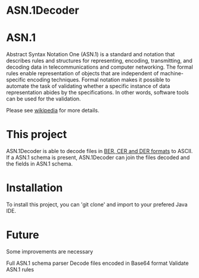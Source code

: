# ASN.1Decoder

# ASN.1

Abstract Syntax Notation One (ASN.1) is a standard and notation that describes rules and structures for representing, encoding, transmitting, and decoding data in telecommunications and computer networking. The formal rules enable representation of objects that are independent of machine-specific encoding techniques. Formal notation makes it possible to automate the task of validating whether a specific instance of data representation abides by the specifications. In other words, software tools can be used for the validation.

Please see [wikipedia](https://en.wikipedia.org/wiki/Abstract_Syntax_Notation_One) for more details.


# This project

ASN.1Decoder is able to decode files in [BER, CER and DER formats](https://en.wikipedia.org/wiki/X.690) to ASCII. If a ASN.1 schema is present, ASN.1Decoder can join the files decoded and the fields in ASN.1 schema.


# Installation

To install this project, you can 'git clone' and import to your prefered Java IDE.


# Future

Some improvements are necessary

Full ASN.1 schema parser
Decode files encoded in Base64 format
Validate ASN.1 rules


